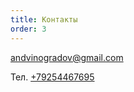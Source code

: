 ```yaml
---
title: Контакты
order: 3
---
```


[andvinogradov@gmail.com](mailto:andvinogradov@gmail.com)

Тел. [+79254467695](tel:+79254467695)
